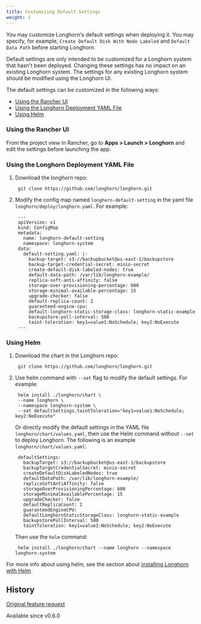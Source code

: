 ```yaml
---
title: Customizing Default Settings
weight: 1
---
```


You may customize Longhorn's default settings when deploying it. You may specify, for example, `Create Default Disk With Node Labeled` and `Default Data Path` before starting Longhorn.

Default settings are only intended to be customized for a Longhorn system that hasn't been deployed. Changing these settings has no impact on an existing Longhorn system. The settings for any existing Longhorn system should be modified using the Longhorn UI.

The default settings can be customized in the following ways:

- [Using the Rancher UI](#using-the-rancher-ui)
- [Using the Longhorn Deployment YAML File](#using-the-longhorn-deployment-yaml-file)
- [Using Helm](#using-helm)

### Using the Rancher UI

From the project view in Rancher, go to **Apps > Launch > Longhorn** and edit the settings before launching the app.

### Using the Longhorn Deployment YAML File

1. Download the longhorn repo:

        git clone https://github.com/longhorn/longhorn.git
    

2. Modify the config map named `longhorn-default-setting` in the yaml file `longhorn/deploy/longhorn.yaml`. For example:

        ---
        apiVersion: v1
        kind: ConfigMap
        metadata:
          name: longhorn-default-setting
          namespace: longhorn-system
        data:
          default-setting.yaml: |-
            backup-target: s3://backupbucket@us-east-1/backupstore
            backup-target-credential-secret: minio-secret
            create-default-disk-labeled-nodes: true
            default-data-path: /var/lib/longhorn-example/
            replica-soft-anti-affinity: false
            storage-over-provisioning-percentage: 600
            storage-minimal-available-percentage: 15
            upgrade-checker: false
            default-replica-count: 2
            guaranteed-engine-cpu:
            default-longhorn-static-storage-class: longhorn-static-example
            backupstore-poll-interval: 500
            taint-toleration: key1=value1:NoSchedule; key2:NoExecute
        ---

### Using Helm

1. Download the chart in the Longhorn repo:

        git clone https://github.com/longhorn/longhorn.git

2. Use helm command with `--set` flag to modify the default settings. For example:

        helm install ./longhorn/chart \
        --name longhorn \
        --namespace longhorn-system \
        --set defaultSettings.taintToleration="key1=value1:NoSchedule; key2:NoExecute"

    Or directly modify the default settings in the YAML file `longhorn/chart/values.yaml`, then use the Helm command without `--set` to deploy Longhorn. The following is an example `longhorn/chart/values.yaml`:

        defaultSettings:
          backupTarget: s3://backupbucket@us-east-1/backupstore
          backupTargetCredentialSecret: minio-secret
          createDefaultDiskLabeledNodes: true
          defaultDataPath: /var/lib/longhorn-example/
          replicaSoftAntiAffinity: false
          storageOverProvisioningPercentage: 600
          storageMinimalAvailablePercentage: 15
          upgradeChecker: false
          defaultReplicaCount: 2
          guaranteedEngineCPU:
          defaultLonghornStaticStorageClass: longhorn-static-example
          backupstorePollInterval: 500
          taintToleration: key1=value1:NoSchedule; key2:NoExecute

    Then use the `helm` command:

        helm install ./longhorn/chart --name longhorn --namespace longhorn-system

For more info about using helm, see the section about
[installing Longhorn with Helm](../../../deploy/install/install-with-helm)

## History
[Original feature request](https://github.com/longhorn/longhorn/issues/623)

Available since v0.6.0
